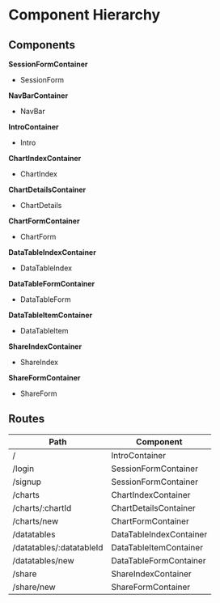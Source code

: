# Component Hierarchy

## Components

**SessionFormContainer**
- SessionForm

**NavBarContainer**
- NavBar

**IntroContainer**
- Intro

**ChartIndexContainer**
- ChartIndex

**ChartDetailsContainer**
- ChartDetails

**ChartFormContainer**
- ChartForm

**DataTableIndexContainer**
- DataTableIndex

**DataTableFormContainer**
- DataTableForm

**DataTableItemContainer**
- DataTableItem

**ShareIndexContainer**
- ShareIndex

**ShareFormContainer**
- ShareForm

## Routes

Path                      | Component
--------------------------|----------
/                         | IntroContainer
/login                    | SessionFormContainer
/signup                   | SessionFormContainer
/charts                   | ChartIndexContainer
/charts/:chartId          | ChartDetailsContainer
/charts/new               | ChartFormContainer
/datatables               | DataTableIndexContainer
/datatables/:datatableId  | DataTableItemContainer
/datatables/new           | DataTableFormContainer
/share                    | ShareIndexContainer
/share/new                | ShareFormContainer
